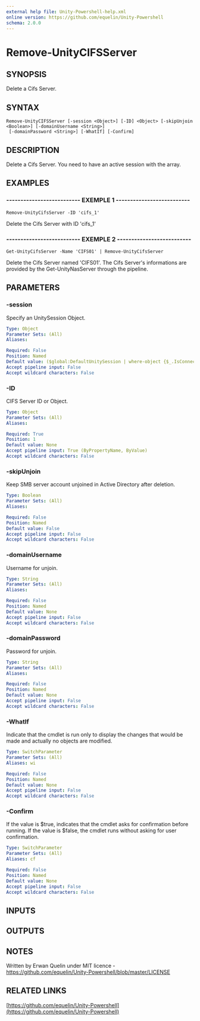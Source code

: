 ```yaml
---
external help file: Unity-Powershell-help.xml
online version: https://github.com/equelin/Unity-Powershell
schema: 2.0.0
---
```


# Remove-UnityCIFSServer

## SYNOPSIS
Delete a Cifs Server.

## SYNTAX

```
Remove-UnityCIFSServer [-session <Object>] [-ID] <Object> [-skipUnjoin <Boolean>] [-domainUsername <String>]
 [-domainPassword <String>] [-WhatIf] [-Confirm]
```

## DESCRIPTION
Delete a Cifs Server.
You need to have an active session with the array.

## EXAMPLES

### -------------------------- EXEMPLE 1 --------------------------
```
Remove-UnityCifsServer -ID 'cifs_1'
```

Delete the Cifs Server with ID 'cifs_1'

### -------------------------- EXEMPLE 2 --------------------------
```
Get-UnityCifsServer -Name 'CIFS01' | Remove-UnityCifsServer
```

Delete the Cifs Server named 'CIFS01'.
The Cifs Server's informations are provided by the Get-UnityNasServer through the pipeline.

## PARAMETERS

### -session
Specify an UnitySession Object.

```yaml
Type: Object
Parameter Sets: (All)
Aliases: 

Required: False
Position: Named
Default value: ($global:DefaultUnitySession | where-object {$_.IsConnected -eq $true})
Accept pipeline input: False
Accept wildcard characters: False
```

### -ID
CIFS Server ID or Object.

```yaml
Type: Object
Parameter Sets: (All)
Aliases: 

Required: True
Position: 1
Default value: None
Accept pipeline input: True (ByPropertyName, ByValue)
Accept wildcard characters: False
```

### -skipUnjoin
Keep SMB server account unjoined in Active Directory after deletion.

```yaml
Type: Boolean
Parameter Sets: (All)
Aliases: 

Required: False
Position: Named
Default value: False
Accept pipeline input: False
Accept wildcard characters: False
```

### -domainUsername
Username for unjoin.

```yaml
Type: String
Parameter Sets: (All)
Aliases: 

Required: False
Position: Named
Default value: None
Accept pipeline input: False
Accept wildcard characters: False
```

### -domainPassword
Password for unjoin.

```yaml
Type: String
Parameter Sets: (All)
Aliases: 

Required: False
Position: Named
Default value: None
Accept pipeline input: False
Accept wildcard characters: False
```

### -WhatIf
Indicate that the cmdlet is run only to display the changes that would be made and actually no objects are modified.

```yaml
Type: SwitchParameter
Parameter Sets: (All)
Aliases: wi

Required: False
Position: Named
Default value: None
Accept pipeline input: False
Accept wildcard characters: False
```

### -Confirm
If the value is $true, indicates that the cmdlet asks for confirmation before running.
If the value is $false, the cmdlet runs without asking for user confirmation.

```yaml
Type: SwitchParameter
Parameter Sets: (All)
Aliases: cf

Required: False
Position: Named
Default value: None
Accept pipeline input: False
Accept wildcard characters: False
```

## INPUTS

## OUTPUTS

## NOTES
Written by Erwan Quelin under MIT licence - https://github.com/equelin/Unity-Powershell/blob/master/LICENSE

## RELATED LINKS

[https://github.com/equelin/Unity-Powershell](https://github.com/equelin/Unity-Powershell)

